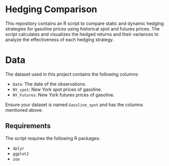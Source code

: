 # Hedging Comparison

This repository contains an R script to compare static and dynamic hedging strategies for gasoline prices using historical spot and futures prices. The script calculates and visualizes the hedged returns and their variances to analyze the effectiveness of each hedging strategy.

# Data

The dataset used in this project contains the following columns:
- `Date`: The date of the observations.
- `NY_spot`: New York spot prices of gasoline.
- `NY_Futures`: New York futures prices of gasoline.

Ensure your dataset is named `Gasoline_spot` and has the columns mentioned above.

## Requirements

The script requires the following R packages:
- `dplyr`
- `ggplot2`
- `zoo`

